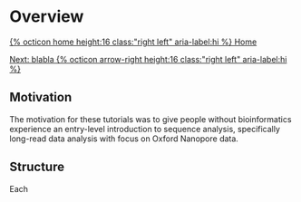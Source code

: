 # Overview 

[{% octicon home height:16 class:"right left" aria-label:hi %} Home](index.md)

[Next: blabla {% octicon arrow-right height:16 class:"right left" aria-label:hi %}](QC.md)

 <span class="octicon octicon-microscope" align="right"></span>



## Motivation
The motivation for these tutorials was to give people without bioinformatics experience an entry-level introduction to sequence analysis, specifically long-read data analysis with focus on Oxford Nanopore data. 

## Structure
Each


